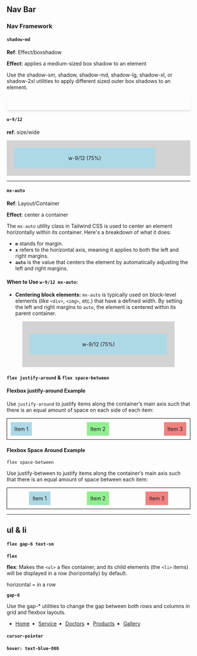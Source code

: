 ## Nav Bar


### Nav Framework

#### `shadow-md`

**Ref**: Effect/boxshadow

**Effect**: applies a medium-sized box shadow to an element

Use the shadow-sm, shadow, shadow-md, shadow-lg, shadow-xl, or shadow-2xl utilities to apply different sized outer box shadows to an element.


<nav style="padding-top: 1.25rem; padding-bottom: 1.25rem; box-shadow: 0 4px 6px -1px rgba(0, 0, 0, 0.1), 0 2px 4px -2px rgba(0, 0, 0, 0.1);">
</nav>


#### `w-9/12`

**ref**: size/wide

 <div style="display: flex; background-color: lightgray; padding: 20px;">
    <div style="width: 75%; background-color: lightblue; padding: 20px; text-align: center;">
        w-9/12 (75%)
    </div>
</div>

------

#### `mx-auto`

**Ref**: Layout/Container

**Effect**: center a container

The `mx-auto` utility class in Tailwind CSS is used to center an element horizontally within its container. Here's a breakdown of what it does:

- **`m`** stands for margin.
- **`x`** refers to the horizontal axis, meaning it applies to both the left and right margins.
- **`auto`** is the value that centers the element by automatically adjusting the left and right margins.

#### When to Use `w-9/12 mx-auto`:
- **Centering block elements:** `mx-auto` is typically used on block-level elements (like `<div>`, `<img>`, etc.) that have a defined width. By setting the left and right margins to `auto`, the element is centered within its parent container.


<div style="width: 75%; margin-left: auto; margin-right: auto;  background-color: lightgray; padding: 20px;">
    <p style="background-color: lightblue; padding: 20px;text-align: center;">w-9/12 (75%)</p>
</div>



#### `flex justify-around` & `flex space-between`


#### Flexbox justify-around Example

Use `justify-around` to justify items along the container’s main axis such that there is an equal amount of space on each side of each item:


<div style="display: flex; justify-content: space-between; border: 1px solid black; padding: 10px;">
  <div style="background-color: lightblue; padding: 10px;">Item 1</div>
  <div style="background-color: lightgreen; padding: 10px;">Item 2</div>
  <div style="background-color: lightcoral; padding: 10px;">Item 3</div>
</div>

#### Flexbox Space Around Example

`flex space-between`

Use justify-between to justify items along the container’s main axis such that there is an equal amount of space between each item:

<div style="display: flex; justify-content: space-around; border: 1px solid black; padding: 10px;">
  <div style="background-color: lightblue; padding: 10px;">Item 1</div>
  <div style="background-color: lightgreen; padding: 10px;">Item 2</div>
  <div style="background-color: lightcoral; padding: 10px;">Item 3</div>
</div>

------

## ul & li

#### `flex gap-6 text-sm`

**`flex`** 

**flex**: Makes the `<ul>` a flex container, and its child elements (the `<li>` items) will be displayed in a row (horizontally) by default.

horizontal = in a row

**`gap-6`**

Use the gap-* utilities to change the gap between both rows and columns in grid and flexbox layouts.


<ul style="display: flex; gap: 24px; font-size: 0.875rem;">
    <li class="cursor-pointer hover:text-blue-800"><a href="#">Home</a></li>
    <li class="cursor-pointer hover:text-blue-800"><a href="#">Service</a></li>
    <li class="cursor-pointer hover:text-blue-800"><a href="#">Doctors</a></li>
    <li class="cursor-pointer hover:text-blue-800"><a href="#">Products</a></li>
    <li class="cursor-pointer hover:text-blue-800"><a href="#">Gallery</a></li>
</ul>


#### `cursor-pointer`

#### `hover: text-blue-800`


